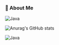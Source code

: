 ### 👋 About Me

<img src="https://camo.githubusercontent.com/884fce7159c43c845953f28849fbbd6367b570c71fabcbcfac485ea512ebdedb/68747470733a2f2f696d672e736869656c64732e696f2f62616467652f4a6176612d3030373339363f7374796c653d666c61742d737175617265266c6f676f3d4a617661" alt="Java" data-canonical-src="https://img.shields.io/badge/Java-007396?style=flat-square&amp;logo=tistory" style="max-width: 100%;">



<!--
**MyeoungDev/MyeoungDev** is a ✨ _special_ ✨ repository because its `README.md` (this file) appears on your GitHub profile.

Here are some ideas to get you started:

- 🔭 I’m currently working on ...
- 🌱 I’m currently learning ...
- 👯 I’m looking to collaborate on ...
- 🤔 I’m looking for help with ...
- 💬 Ask me about ...
- 📫 How to reach me: ...
- 😄 Pronouns: ...
- ⚡ Fun fact: ...
-->

![Anurag's GitHub stats](https://github-readme-stats.vercel.app/api?username=MyeoungDev&show_icons=true&theme=radical)


<img src="https://camo.githubusercontent.com/884fce7159c43c845953f28849fbbd6367b570c71fabcbcfac485ea512ebdedb/68747470733a2f2f696d672e736869656c64732e696f2f62616467652f4a6176612d3030373339363f7374796c653d666c61742d737175617265266c6f676f3d4a617661" alt="Java" data-canonical-src="https://img.shields.io/badge/Java-007396?style=flat-square&amp;logo=Java" style="max-width: 100%;">

